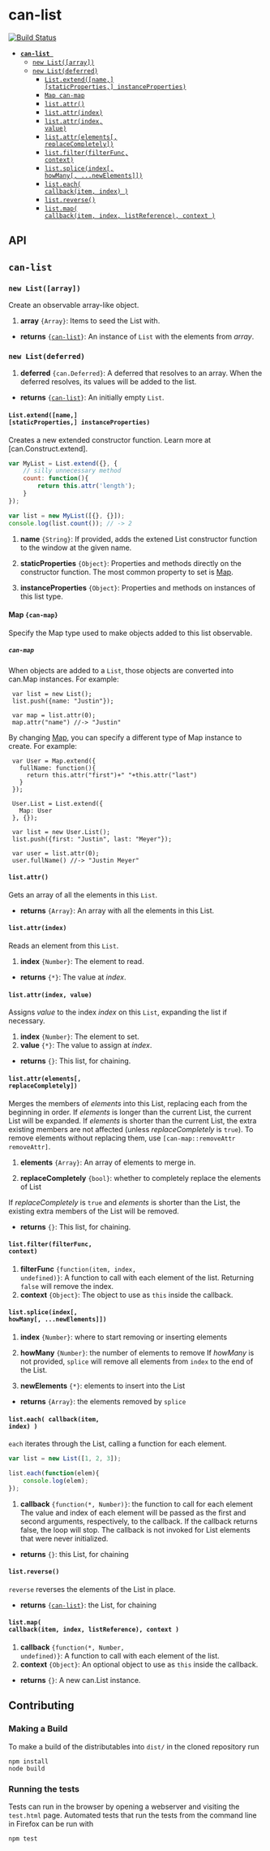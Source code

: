 # can-list

[![Build Status](https://travis-ci.org//can-list.png?branch=master)](https://travis-ci.org//can-list)




- <code>[__can-list__ ](#can-list-)</code>
  - <code>[new List([array])](#new-listarray)</code>
  - <code>[new List(deferred)](#new-listdeferred)</code>
    - <code>[List.extend([name,] [staticProperties,] instanceProperties)](#listextendname-staticproperties-instanceproperties)</code>
    - <code>[Map can-map](#map-can-map)</code>
    - <code>[list.attr()](#listattr)</code>
    - <code>[list.attr(index)](#listattrindex)</code>
    - <code>[list.attr(index, value)](#listattrindex-value)</code>
    - <code>[list.attr(elements[, replaceCompletely])](#listattrelements-replacecompletely)</code>
    - <code>[list.filter(filterFunc, context)](#listfilterfilterfunc-context)</code>
    - <code>[list.splice(index[, howMany[, ...newElements]])](#listspliceindex-howmany-newelements)</code>
    - <code>[list.each( callback(item, index) )](#listeach-callbackitem-index-)</code>
    - <code>[list.reverse()](#listreverse)</code>
    - <code>[list.map( callback(item, index, listReference), context )](#listmap-callbackitem-index-listreference-context-)</code>

## API


## <code>__can-list__ </code>



### <code>new List([array])</code>


Create an observable array-like object.


1. __array__ <code>{Array}</code>:
  Items to seed the List with.
  

- __returns__ <code>{[can-list](#new-listarray)}</code>:
  An instance of `List` with the elements from _array_.
  

### <code>new List(deferred)</code>



1. __deferred__ <code>{can.Deferred}</code>:
  A deferred that resolves to an 
  array.  When the deferred resolves, its values will be added to the list.
  

- __returns__ <code>{[can-list](#new-listarray)}</code>:
  An initially empty `List`.  
  
  

#### <code>List.extend([name,] [staticProperties,] instanceProperties)</code>


Creates a new extended constructor function. Learn more at [can.Construct.extend].

```js
var MyList = List.extend({}, {
	// silly unnecessary method
	count: function(){
		return this.attr('length');
	}
});

var list = new MyList([{}, {}]);
console.log(list.count()); // -> 2
```


1. __name__ <code>{String}</code>:
  If provided, adds the extened List constructor function to the window at the given name.
  
1. __staticProperties__ <code>{Object}</code>:
  Properties and methods directly on the constructor function. The most common property to set is [Map](#map-can-map).
  
1. __instanceProperties__ <code>{Object}</code>:
  Properties and methods on instances of this list type.
  
#### Map `{can-map}`

Specify the Map type used to make objects added to this list observable. 



##### <code>can-map</code>
When objects are added to a `List`, those objects are converted into can.Map instances. For example:

     var list = new List();
     list.push({name: "Justin"});

     var map = list.attr(0);
     map.attr("name") //-> "Justin"

By changing [Map](#map-can-map), you can specify a different type of Map instance to create. For example:

     var User = Map.extend({
       fullName: function(){
         return this.attr("first")+" "+this.attr("last")
       }
     });

     User.List = List.extend({
       Map: User
     }, {});

     var list = new User.List();
     list.push({first: "Justin", last: "Meyer"});

     var user = list.attr(0);
     user.fullName() //-> "Justin Meyer"


#### <code>list.attr()</code>


Gets an array of all the elements in this `List`.


- __returns__ <code>{Array}</code>:
  An array with all the elements in this List.
  

#### <code>list.attr(index)</code>


Reads an element from this `List`.


1. __index__ <code>{Number}</code>:
  The element to read.

- __returns__ <code>{*}</code>:
  The value at _index_.
  

#### <code>list.attr(index, value)</code>


Assigns _value_ to the index _index_ on this `List`, expanding the list if necessary.


1. __index__ <code>{Number}</code>:
  The element to set.
1. __value__ <code>{*}</code>:
  The value to assign at _index_.

- __returns__ <code>{}</code>:
  This list, for chaining.
  

#### <code>list.attr(elements[, replaceCompletely])</code>


Merges the members of _elements_ into this List, replacing each from the beginning in order. If _elements_ is longer than the current List, the current List will be expanded. If _elements_ is shorter than the current List, the extra existing members are not affected (unless _replaceCompletely_ is `true`). To remove elements without replacing them, use `[can-map::removeAttr removeAttr]`.


1. __elements__ <code>{Array}</code>:
  An array of elements to merge in.
  
1. __replaceCompletely__ <code>{bool}</code>:
  whether to completely replace the elements of List
  
  If _replaceCompletely_ is `true` and _elements_ is shorter than the List, the existing extra members of the List will be removed.
  

- __returns__ <code>{}</code>:
  This list, for chaining.
  

#### <code>list.filter(filterFunc, context)</code>



1. __filterFunc__ <code>{function(item, index, undefined)}</code>:
  A function to call with each element of the list. Returning `false` will remove the index.
1. __context__ <code>{Object}</code>:
  The object to use as `this` inside the callback.
  

#### <code>list.splice(index[, howMany[, ...newElements]])</code>


1. __index__ <code>{Number}</code>:
  where to start removing or inserting elements
  
1. __howMany__ <code>{Number}</code>:
  the number of elements to remove
   If _howMany_ is not provided, `splice` will remove all elements from `index` to the end of the List.
  
1. __newElements__ <code>{*}</code>:
  elements to insert into the List
  

- __returns__ <code>{Array}</code>:
  the elements removed by `splice`
  

#### <code>list.each( callback(item, index) )</code>


`each` iterates through the List, calling a function
for each element.

```js
var list = new List([1, 2, 3]);

list.each(function(elem){
	console.log(elem);
});
```


1. __callback__ <code>{function(*, Number)}</code>:
  the function to call for each element
  The value and index of each element will be passed as the first and second
  arguments, respectively, to the callback. If the callback returns false,
  the loop will stop. The callback is not invoked for List elements that were 
  never initialized.
  

- __returns__ <code>{}</code>:
  this List, for chaining
  

#### <code>list.reverse()</code>


`reverse` reverses the elements of the List in place.


- __returns__ <code>{[can-list](#new-listarray)}</code>:
  the List, for chaining
  

#### <code>list.map( callback(item, index, listReference), context )</code>



1. __callback__ <code>{function(*, Number, undefined)}</code>:
  A function to call with each
  element of the list.
1. __context__ <code>{Object}</code>:
  An optional object to use as `this` inside the callback.
  

- __returns__ <code>{}</code>:
  A new can.List instance.
  
## Contributing

### Making a Build

To make a build of the distributables into `dist/` in the cloned repository run

```
npm install
node build
```

### Running the tests

Tests can run in the browser by opening a webserver and visiting the `test.html` page.
Automated tests that run the tests from the command line in Firefox can be run with

```
npm test
```
